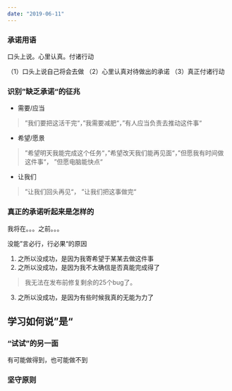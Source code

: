 ```yaml
---
date: "2019-06-11"
---
```


### 承诺用语
口头上说。心里认真。付诸行动

（1）口头上说自己将会去做
（2）心里认真对待做出的承诺
（3）真正付诸行动

### 识别”缺乏承诺“的征兆
* 需要/应当
> ”我们要把这活干完“，”我需要减肥“，”有人应当负责去推动这件事“

* 希望/愿景
> ”希望明天我能完成这个任务“，”希望改天我们能再见面“，”但愿我有时间做这件事“， ”但愿电脑能快点“

* 让我们
> ”让我们回头再见“， ”让我们把这事做完“

### 真正的承诺听起来是怎样的
我将在。。。之前。。。


没能”言必行，行必果“的原因
1. 之所以没成功，是因为我寄希望于某某去做这件事
2. 之所以没成功，是因为我不太确信是否真能完成得了
> 我无法在发布前修复剩余的25个bug了。
3. 之所以没成功，是因为有些时候我真的无能为力了


## 学习如何说”是“

### “试试”的另一面 
有可能做得到，也可能做不到

### 坚守原则